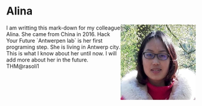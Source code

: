 # Alina

<img src="../people/img/Alina.jpeg" align="right" width="200">
I am writting this mark-down for my colleague Alina. She came from China
in 2016. Hack Your Future `Antwerpen lab` is her first programing step. She is
living in Antwerp city. This is what I know about her until now. I will add more
about her in the future. THM@rasoli1
